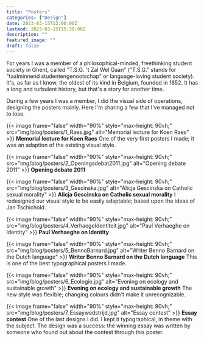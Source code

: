 ```yaml
---
title: "Posters"
categories: ["Design"]
date: 2023-03-15T12:00:00Z
lastmod: 2023-03-15T15:30:00Z
description: ""
featured_image: ""
draft: false
---
```

For years I was a member of a philosophical-minded, freethinking student society in Ghent, called "T.S.G. 't Zal Wel Gaan" ("T.S.G." stands for "taalminnend studentengenootschap" or language-loving student society). It's, as far as I know, the oldest of its kind in Belgium, founded in 1852. It has a long and turbulent history, but that's a story for another time.

During a few years I was a member, I did the visual side of operations, designing the posters mainly. Here I'm sharing a few that I've managed not to lose.
<!--more-->
{{< image frame="false" width="90%" style="max-height: 90vh;" src="img/blog/posters/1_Raes.jpg" alt="Memorial lecture for Koen Raes" >}}
**Memorial lecture for Koen Raes** One of the very first posters I made; it was an adaption of the existing visual style.

{{< image frame="false" width="90%" style="max-height: 90vh;" src="img/blog/posters/2_Openingsdebat2011.jpg" alt="Opening debate 2011" >}}
**Opening debate 2011**

{{< image frame="false" width="90%" style="max-height: 90vh;" src="img/blog/posters/3_Gescinska.jpg" alt="Alicja Gescinska on Catholic sexual morality" >}}
**Alicja Gescinska on Catholic sexual morality**  I redesigned our visual style to be easily adaptable; based upon the ideas of Jan Tschichold.

{{< image frame="false" width="90%" style="max-height: 90vh;" src="img/blog/posters/4_VerhaegeIdentiteit.jpg" alt="Paul Verhaeghe on Identity" >}}
**Paul Verhaeghe on Identity**

{{< image frame="false" width="90%" style="max-height: 90vh;" src="img/blog/posters/5_BennoBarnard.jpg" alt="Writer Benno Barnard on the Dutch language" >}}
**Writer Benno Barnard on the Dutch language** This is one of the best typographical posters I made.

{{< image frame="false" width="90%" style="max-height: 90vh;" src="img/blog/posters/6_Ecologie.jpg" alt="Evening on ecology and sustainable growth" >}}
**Evening on ecology and sustainable growth** The new style was flexible; changing colours didn't make it unrecognizable.

{{< image frame="false" width="90%" style="max-height: 90vh;" src="img/blog/posters/7_Essaywedstrijd.jpg" alt="Essay contest" >}}
**Essay contest** One of the last designs I did. I kept it typographical, in theme with the subject. The design was a success: the winning essay was written by someone who found out about the contest through this poster.
